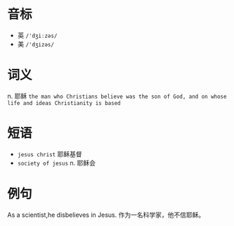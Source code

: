 # 音标

- 英 `/'dʒiːzəs/`
- 美 `/'dʒizəs/`

# 词义

n. 耶稣
`the man who Christians believe was the son of God, and on whose life and ideas Christianity is based`

# 短语

- `jesus christ` 耶稣基督
- `society of jesus` n. 耶稣会

# 例句

As a scientist,he disbelieves in Jesus.
作为一名科学家，他不信耶稣。



